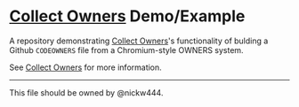 # [Collect Owners](//github.com/nickw444/collect-owners) Demo/Example

A repository demonstrating [Collect Owners](//github.com/nickw444/collect-owners)'s functionality of bulding a Github `CODEOWNERS` file from a Chromium-style OWNERS system.

See [Collect Owners](//github.com/nickw444/collect-owners) for more information.

---
This file should be owned by @nickw444.
